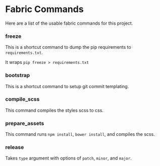 Fabric Commands
===============

Here are a list of the usable fabric commands for this project.


### freeze

This is a shortcut command to dump the pip requirements to `requirements.txt`.

It wraps `pip freeze > requirements.txt`


### bootstrap

This is a shortcut command to setup git commit templating.


### compile_scss

This command compiles the styles scss to css.

### prepare_assets

This command runs `npm install`, `bower install`, and compiles the scss.

### release

Takes `type` argument with options of `patch`, `minor`, and `major`.

